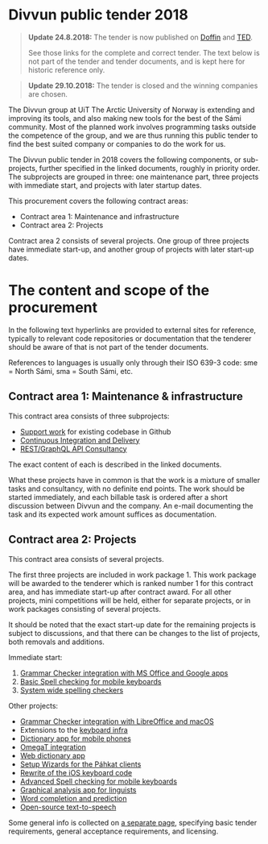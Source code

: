 # Divvun public tender 2018

> **Update 24.8.2018:** The tender is now published on [Doffin](https://www.doffin.no/nn/notice/details/2018-396579) and [TED](https://ted.europa.eu/udl?uri=TED:NOTICE:371669-2018:TEXT:EN:HTML&tabId=1).
> 
> See those links for the complete and correct tender. The text below is not part of the tender and tender documents, and is kept here for historic reference only.

> **Update 29.10.2018:** The tender is closed and the winning companies are chosen.

The Divvun group at UiT The Arctic University of Norway is extending and improving its tools, and also making new tools for the best of the Sámi community. Most of the planned work involves programming tasks outside the competence of the group, and we are thus running this public tender to find the best suited company or companies to do the work for us.

The Divvun public tender in 2018 covers the following components, or sub-projects, further specified in the linked documents, roughly in priority order. The subprojects are grouped in three: one maintenance part, three projects with immediate start, and projects with later startup dates.

This procurement covers the following contract areas:

* Contract area 1: Maintenance and infrastructure
* Contract area 2: Projects

Contract area 2 consists of several projects. One group of three projects have immediate start-up, and another group of projects with later start-up dates.

#	The content and scope of the procurement

In the following text hyperlinks are provided to external sites for reference, typically to relevant code repositories or documentation that the tenderer should be aware of that is not part of the tender documents.

References to languages is usually only through their ISO 639-3 code: sme = North Sámi, sma = South Sámi, etc.

## Contract area 1: Maintenance & infrastructure

This contract area consists of three subprojects:

* [Support work](SupportWork.md) for existing codebase in Github
* [Continuous Integration and Delivery](ContinuousIntegrationAndDelivery.md)
* [REST/GraphQL API Consultancy](REST_API.md)

The exact content of each is described in the linked documents.

What these projects have in common is that the work is a mixture of smaller tasks and consultancy, with no definite end points. The work should be started immediately, and each billable task is ordered after a short discussion between Divvun and the company. An e-mail documenting the task and its expected work amount suffices as documentation.

## Contract area 2: Projects

This contract area consists of several projects. 

The first three projects are included in work package 1. This work package will be awarded to the tenderer which is ranked number 1 for this contract area, and has immediate start-up after contract award. For all other projects, mini competitions will be held, either for separate projects, or in work packages consisting of several projects.

It should be noted that the exact start-up date for the remaining projects is subject to discussions, and that there can be changes to the list of projects, both removals and additions.

Immediate start:

1. [Grammar Checker integration with MS Office and Google apps](GrammarChecker.md)
1. [Basic Spell checking for mobile keyboards](MobileSpell.md)
1. [System wide spelling checkers](SystemSpellCheck.md)

Other projects:

* [Grammar Checker integration with LibreOffice and macOS](GrammarCheckerLOmacOS.md)
* Extensions to the [keyboard infra](CLDRSupport.md)
* [Dictionary app for mobile phones](MobileDictionaries.md)
* [OmegaT integration](OmegaT.md)
* [Web dictionary app](WebDict.md)
* [Setup Wizards for the Páhkat clients](PahkatSetupWizards.md)
* [Rewrite of the iOS keyboard code](iOSKeyboardRewrite.md)
* [Advanced Spell checking for mobile keyboards](MobileSpell2.md)
* [Graphical analysis app for linguists](GUITextAnalyser.md)
* [Word completion and prediction](WordCompletionPrediction.md)
* [Open-source text-to-speech](OpenSourceTSS.md)

Some general info is collected on [a separate page](GeneralInfo.md), specifying basic tender requirements, general acceptance requirements, and licensing.
